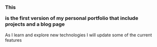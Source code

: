 <h3>This<p>is the first version of my personal portfolio that include projects and a blog page</p></h3>
<p>As I learn and explore new technologies I will update some of the current features</p>


